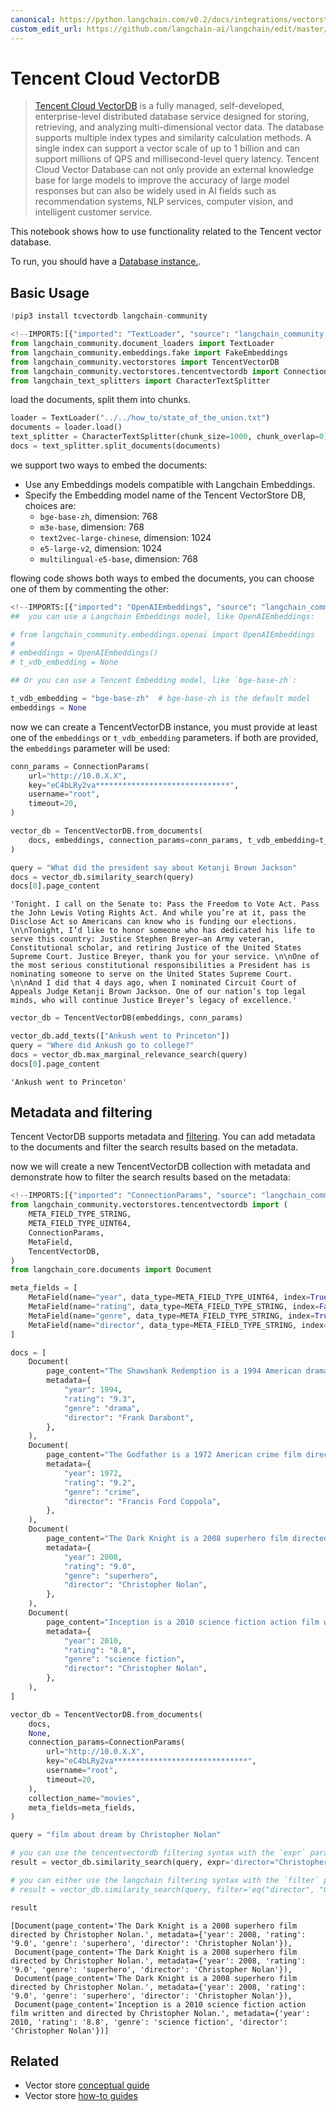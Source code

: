 ```yaml
---
canonical: https://python.langchain.com/v0.2/docs/integrations/vectorstores/tencentvectordb/
custom_edit_url: https://github.com/langchain-ai/langchain/edit/master/docs/docs/integrations/vectorstores/tencentvectordb.ipynb
---
```


# Tencent Cloud VectorDB

> [Tencent Cloud VectorDB](https://cloud.tencent.com/document/product/1709) is a fully managed, self-developed, enterprise-level distributed database service designed for storing, retrieving, and analyzing multi-dimensional vector data. The database supports multiple index types and similarity calculation methods. A single index can support a vector scale of up to 1 billion and can support millions of QPS and millisecond-level query latency. Tencent Cloud Vector Database can not only provide an external knowledge base for large models to improve the accuracy of large model responses but can also be widely used in AI fields such as recommendation systems, NLP services, computer vision, and intelligent customer service.

This notebook shows how to use functionality related to the Tencent vector database.

To run, you should have a [Database instance.](https://cloud.tencent.com/document/product/1709/95101).

## Basic Usage

```python
!pip3 install tcvectordb langchain-community
```

```python
<!--IMPORTS:[{"imported": "TextLoader", "source": "langchain_community.document_loaders", "docs": "https://api.python.langchain.com/en/latest/document_loaders/langchain_community.document_loaders.text.TextLoader.html", "title": "Tencent Cloud VectorDB"}, {"imported": "FakeEmbeddings", "source": "langchain_community.embeddings.fake", "docs": "https://api.python.langchain.com/en/latest/embeddings/langchain_community.embeddings.fake.FakeEmbeddings.html", "title": "Tencent Cloud VectorDB"}, {"imported": "TencentVectorDB", "source": "langchain_community.vectorstores", "docs": "https://api.python.langchain.com/en/latest/vectorstores/langchain_community.vectorstores.tencentvectordb.TencentVectorDB.html", "title": "Tencent Cloud VectorDB"}, {"imported": "ConnectionParams", "source": "langchain_community.vectorstores.tencentvectordb", "docs": "https://api.python.langchain.com/en/latest/vectorstores/langchain_community.vectorstores.tencentvectordb.ConnectionParams.html", "title": "Tencent Cloud VectorDB"}, {"imported": "CharacterTextSplitter", "source": "langchain_text_splitters", "docs": "https://api.python.langchain.com/en/latest/character/langchain_text_splitters.character.CharacterTextSplitter.html", "title": "Tencent Cloud VectorDB"}]-->
from langchain_community.document_loaders import TextLoader
from langchain_community.embeddings.fake import FakeEmbeddings
from langchain_community.vectorstores import TencentVectorDB
from langchain_community.vectorstores.tencentvectordb import ConnectionParams
from langchain_text_splitters import CharacterTextSplitter
```

load the documents, split them into chunks.

```python
loader = TextLoader("../../how_to/state_of_the_union.txt")
documents = loader.load()
text_splitter = CharacterTextSplitter(chunk_size=1000, chunk_overlap=0)
docs = text_splitter.split_documents(documents)
```

we support two ways to embed the documents:
- Use any Embeddings models compatible with Langchain Embeddings.
- Specify the Embedding model name of the Tencent VectorStore DB, choices are:
  - `bge-base-zh`, dimension: 768
  - `m3e-base`, dimension: 768
  - `text2vec-large-chinese`, dimension: 1024
  - `e5-large-v2`, dimension: 1024
  - `multilingual-e5-base`, dimension: 768 

flowing code shows both ways to embed the documents, you can choose one of them by commenting the other:

```python
<!--IMPORTS:[{"imported": "OpenAIEmbeddings", "source": "langchain_community.embeddings.openai", "docs": "https://api.python.langchain.com/en/latest/embeddings/langchain_community.embeddings.openai.OpenAIEmbeddings.html", "title": "Tencent Cloud VectorDB"}]-->
##  you can use a Langchain Embeddings model, like OpenAIEmbeddings:

# from langchain_community.embeddings.openai import OpenAIEmbeddings
#
# embeddings = OpenAIEmbeddings()
# t_vdb_embedding = None

## Or you can use a Tencent Embedding model, like `bge-base-zh`:

t_vdb_embedding = "bge-base-zh"  # bge-base-zh is the default model
embeddings = None
```

now we can create a TencentVectorDB instance, you must provide at least one of the `embeddings` or `t_vdb_embedding` parameters. if both are provided, the `embeddings` parameter will be used:

```python
conn_params = ConnectionParams(
    url="http://10.0.X.X",
    key="eC4bLRy2va******************************",
    username="root",
    timeout=20,
)

vector_db = TencentVectorDB.from_documents(
    docs, embeddings, connection_params=conn_params, t_vdb_embedding=t_vdb_embedding
)
```

```python
query = "What did the president say about Ketanji Brown Jackson"
docs = vector_db.similarity_search(query)
docs[0].page_content
```

```output
'Tonight. I call on the Senate to: Pass the Freedom to Vote Act. Pass the John Lewis Voting Rights Act. And while you’re at it, pass the Disclose Act so Americans can know who is funding our elections. \n\nTonight, I’d like to honor someone who has dedicated his life to serve this country: Justice Stephen Breyer—an Army veteran, Constitutional scholar, and retiring Justice of the United States Supreme Court. Justice Breyer, thank you for your service. \n\nOne of the most serious constitutional responsibilities a President has is nominating someone to serve on the United States Supreme Court. \n\nAnd I did that 4 days ago, when I nominated Circuit Court of Appeals Judge Ketanji Brown Jackson. One of our nation’s top legal minds, who will continue Justice Breyer’s legacy of excellence.'
```

```python
vector_db = TencentVectorDB(embeddings, conn_params)

vector_db.add_texts(["Ankush went to Princeton"])
query = "Where did Ankush go to college?"
docs = vector_db.max_marginal_relevance_search(query)
docs[0].page_content
```

```output
'Ankush went to Princeton'
```

## Metadata and filtering

Tencent VectorDB supports metadata and [filtering](https://cloud.tencent.com/document/product/1709/95099#c6f6d3a3-02c5-4891-b0a1-30fe4daf18d8). You can add metadata to the documents and filter the search results based on the metadata.

now we will create a new TencentVectorDB collection with metadata and demonstrate how to filter the search results based on the metadata:

```python
<!--IMPORTS:[{"imported": "ConnectionParams", "source": "langchain_community.vectorstores.tencentvectordb", "docs": "https://api.python.langchain.com/en/latest/vectorstores/langchain_community.vectorstores.tencentvectordb.ConnectionParams.html", "title": "Tencent Cloud VectorDB"}, {"imported": "MetaField", "source": "langchain_community.vectorstores.tencentvectordb", "docs": "https://api.python.langchain.com/en/latest/vectorstores/langchain_community.vectorstores.tencentvectordb.MetaField.html", "title": "Tencent Cloud VectorDB"}, {"imported": "TencentVectorDB", "source": "langchain_community.vectorstores.tencentvectordb", "docs": "https://api.python.langchain.com/en/latest/vectorstores/langchain_community.vectorstores.tencentvectordb.TencentVectorDB.html", "title": "Tencent Cloud VectorDB"}, {"imported": "Document", "source": "langchain_core.documents", "docs": "https://api.python.langchain.com/en/latest/documents/langchain_core.documents.base.Document.html", "title": "Tencent Cloud VectorDB"}]-->
from langchain_community.vectorstores.tencentvectordb import (
    META_FIELD_TYPE_STRING,
    META_FIELD_TYPE_UINT64,
    ConnectionParams,
    MetaField,
    TencentVectorDB,
)
from langchain_core.documents import Document

meta_fields = [
    MetaField(name="year", data_type=META_FIELD_TYPE_UINT64, index=True),
    MetaField(name="rating", data_type=META_FIELD_TYPE_STRING, index=False),
    MetaField(name="genre", data_type=META_FIELD_TYPE_STRING, index=True),
    MetaField(name="director", data_type=META_FIELD_TYPE_STRING, index=True),
]

docs = [
    Document(
        page_content="The Shawshank Redemption is a 1994 American drama film written and directed by Frank Darabont.",
        metadata={
            "year": 1994,
            "rating": "9.3",
            "genre": "drama",
            "director": "Frank Darabont",
        },
    ),
    Document(
        page_content="The Godfather is a 1972 American crime film directed by Francis Ford Coppola.",
        metadata={
            "year": 1972,
            "rating": "9.2",
            "genre": "crime",
            "director": "Francis Ford Coppola",
        },
    ),
    Document(
        page_content="The Dark Knight is a 2008 superhero film directed by Christopher Nolan.",
        metadata={
            "year": 2008,
            "rating": "9.0",
            "genre": "superhero",
            "director": "Christopher Nolan",
        },
    ),
    Document(
        page_content="Inception is a 2010 science fiction action film written and directed by Christopher Nolan.",
        metadata={
            "year": 2010,
            "rating": "8.8",
            "genre": "science fiction",
            "director": "Christopher Nolan",
        },
    ),
]

vector_db = TencentVectorDB.from_documents(
    docs,
    None,
    connection_params=ConnectionParams(
        url="http://10.0.X.X",
        key="eC4bLRy2va******************************",
        username="root",
        timeout=20,
    ),
    collection_name="movies",
    meta_fields=meta_fields,
)

query = "film about dream by Christopher Nolan"

# you can use the tencentvectordb filtering syntax with the `expr` parameter:
result = vector_db.similarity_search(query, expr='director="Christopher Nolan"')

# you can either use the langchain filtering syntax with the `filter` parameter:
# result = vector_db.similarity_search(query, filter='eq("director", "Christopher Nolan")')

result
```

```output
[Document(page_content='The Dark Knight is a 2008 superhero film directed by Christopher Nolan.', metadata={'year': 2008, 'rating': '9.0', 'genre': 'superhero', 'director': 'Christopher Nolan'}),
 Document(page_content='The Dark Knight is a 2008 superhero film directed by Christopher Nolan.', metadata={'year': 2008, 'rating': '9.0', 'genre': 'superhero', 'director': 'Christopher Nolan'}),
 Document(page_content='The Dark Knight is a 2008 superhero film directed by Christopher Nolan.', metadata={'year': 2008, 'rating': '9.0', 'genre': 'superhero', 'director': 'Christopher Nolan'}),
 Document(page_content='Inception is a 2010 science fiction action film written and directed by Christopher Nolan.', metadata={'year': 2010, 'rating': '8.8', 'genre': 'science fiction', 'director': 'Christopher Nolan'})]
```

## Related

- Vector store [conceptual guide](/docs/concepts/#vector-stores)
- Vector store [how-to guides](/docs/how_to/#vector-stores)